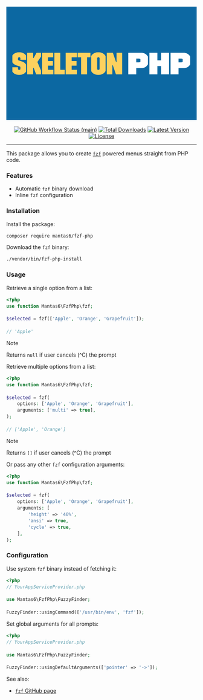 <p align="center">
    <img src="https://raw.githubusercontent.com/mantas6/fzf-php/main/docs/example.png" height="300" alt="Skeleton Php">
    <p align="center">
        <a href="https://github.com/mantas6/fzf-php/actions"><img alt="GitHub Workflow Status (main)" src="https://github.com/mantas6/fzf-php/actions/workflows/tests.yml/badge.svg"></a>
        <a href="https://packagist.org/packages/mantas6/fzf-php"><img alt="Total Downloads" src="https://img.shields.io/packagist/dt/mantas6/fzf-php"></a>
        <a href="https://packagist.org/packages/mantas6/fzf-php"><img alt="Latest Version" src="https://img.shields.io/packagist/v/mantas6/fzf-php"></a>
        <a href="https://packagist.org/packages/mantas6/fzf-php"><img alt="License" src="https://img.shields.io/packagist/l/mantas6/fzf-php"></a>
    </p>
</p>

------
This package allows you to create [`fzf`](https://github.com/junegunn/fzf) powered menus straight from PHP code.

### Features
- Automatic `fzf` binary download
- Inline `fzf` configuration

### Installation

Install the package:

```sh
composer require mantas6/fzf-php
```

Download the `fzf` binary:

```sh
./vendor/bin/fzf-php-install
```

### Usage

Retrieve a single option from a list:
```php
<?php
use function Mantas6\FzfPhp\fzf;

$selected = fzf(['Apple', 'Orange', 'Grapefruit']);

// 'Apple'
```
> [!NOTE]
> Returns `null` if user cancels (^C) the prompt

Retrieve multiple options from a list:
```php
<?php
use function Mantas6\FzfPhp\fzf;

$selected = fzf(
    options: ['Apple', 'Orange', 'Grapefruit'],
    arguments: ['multi' => true],
);

// ['Apple', 'Orange']
```
> [!NOTE]
> Returns `[]` if user cancels (^C) the prompt

Or pass any other `fzf` configuration arguments:
```php
<?php
use function Mantas6\FzfPhp\fzf;

$selected = fzf(
    options: ['Apple', 'Orange', 'Grapefruit'],
    arguments: [
        'height' => '40%',
        'ansi' => true,
        'cycle' => true,
    ],
);
```

### Configuration

Use system `fzf` binary instead of fetching it:
```php
<?php
// YourAppServiceProvider.php

use Mantas6\FzfPhp\FuzzyFinder;

FuzzyFinder::usingCommand(['/usr/bin/env', 'fzf']);
```

Set global arguments for all prompts:
```php
<?php
// YourAppServiceProvider.php

use Mantas6\FzfPhp\FuzzyFinder;

FuzzyFinder::usingDefaultArguments(['pointer' => '->']);
```

See also:
- [`fzf` GitHub page](https://github.com/junegunn/fzf)
